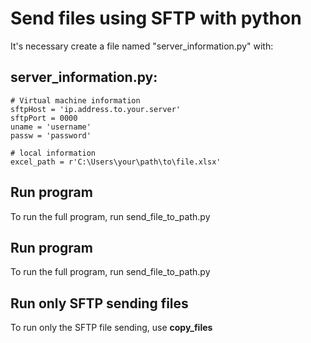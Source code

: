 # Send files using SFTP with python
It's necessary create a file named "server_information.py" with:
## server_information.py:
```
# Virtual machine information 
sftpHost = 'ip.address.to.your.server'
sftpPort = 0000
uname = 'username'
passw = 'password'

# local information
excel_path = r'C:\Users\your\path\to\file.xlsx'
```
##  Run program
To run the full program, run send_file_to_path.py

##  Run program
To run the full program, run send_file_to_path.py

## Run only SFTP sending files
To run only the SFTP file sending, use **copy_files**